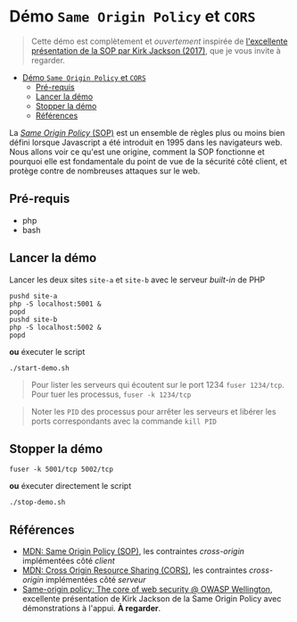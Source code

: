 # Démo `Same Origin Policy` et `CORS`

>Cette démo est complètement et *ouvertement* inspirée de [l'excellente présentation de la SOP par Kirk Jackson (2017)](https://www.youtube.com/watch?v=zul8TtVS-64&list=PLS3XEhTy6-Ale8Et6pxRR2I3LYNt8-rX3&index=19&t=2632s), que je vous invite à regarder.

- [Démo `Same Origin Policy` et `CORS`](#démo-same-origin-policy-et-cors)
  - [Pré-requis](#pré-requis)
  - [Lancer la démo](#lancer-la-démo)
  - [Stopper la démo](#stopper-la-démo)
  - [Références](#références)


La [*Same Origin Policy* (SOP)](https://developer.mozilla.org/en-US/docs/Web/Security/Same-origin_policy) est un ensemble de règles plus ou moins bien défini lorsque Javascript a été introduit en 1995 dans les navigateurs web. Nous allons voir ce qu'est une origine, comment la SOP fonctionne et pourquoi elle est fondamentale du point de vue de la sécurité côté client, et protège contre de nombreuses attaques sur le web.

## Pré-requis

- php
- bash

## Lancer la démo

Lancer les deux sites `site-a` et `site-b` avec le serveur *built-in* de PHP

~~~
pushd site-a
php -S localhost:5001 &
popd
pushd site-b
php -S localhost:5002 &
popd
~~~

**ou** éxecuter le script

~~~
./start-demo.sh
~~~

> Pour lister les serveurs qui écoutent sur le port 1234 `fuser 1234/tcp`. Pour tuer les processus, `fuser -k 1234/tcp`

>Noter les `PID` des processus pour arrêter les serveurs et libérer les ports correspondants avec la commande `kill PID`

## Stopper la démo

~~~
fuser -k 5001/tcp 5002/tcp
~~~

**ou** éxecuter directement le script

~~~
./stop-demo.sh
~~~

## Références

- [MDN: Same Origin Policy (SOP)](https://developer.mozilla.org/en-US/docs/Web/Security/Same-origin_policy), les contraintes *cross-origin* implémentées côté *client*
- [MDN: Cross Origin Resource Sharing (CORS)](https://developer.mozilla.org/en-US/docs/Web/HTTP/CORS), les contraintes *cross-origin* implémentées côté *serveur*
- [Same-origin policy: The core of web security @ OWASP Wellington](https://www.youtube.com/watch?v=zul8TtVS-64&list=PLS3XEhTy6-Ale8Et6pxRR2I3LYNt8-rX3&index=19&t=2632s), excellente présentation de Kirk Jackson de la Same Origin Policy avec démonstrations à l'appui. **À regarder**.